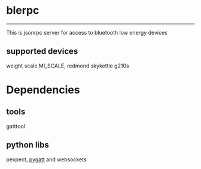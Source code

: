 # blerpc
---------------------------------------
This is jsonrpc server for access to bluetooth low energy devices
## supported devices
weight scale MI_SCALE,
redmond skykettle g210s
# Dependencies
## tools
gatttool
## python libs 
 pexpect, [pygatt](https://github.com/peplin/pygatt) and websockets

